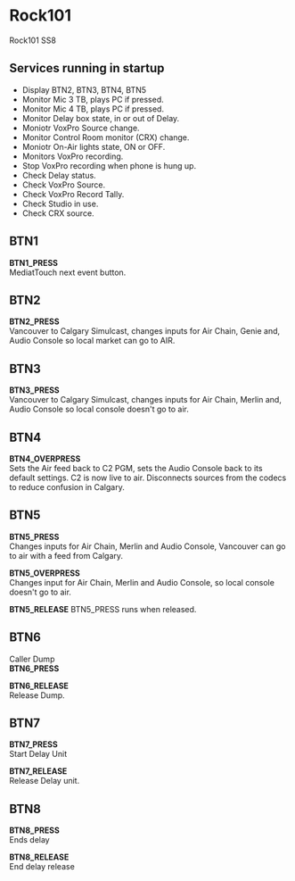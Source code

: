 # Rock101
Rock101 SS8

## Services running in startup
- Display BTN2, BTN3, BTN4, BTN5
- Monitor Mic 3 TB, plays PC if pressed.
- Monitor Mic 4 TB, plays PC if pressed.
- Monitor Delay box state, in or out of Delay.
- Moniotr VoxPro Source change.
- Monitor Control Room monitor (CRX) change.
- Moniotr On-Air lights state, ON or OFF.
- Monitors VoxPro recording.
- Stop VoxPro recording when phone is hung up.
- Check Delay status.
- Check VoxPro Source.
- Check VoxPro Record Tally.
- Check Studio in use.
- Check CRX source.


## BTN1
**BTN1_PRESS** </br>
MediatTouch next event button.

## BTN2
**BTN2_PRESS** </br>
Vancouver to Calgary Simulcast, changes inputs for Air Chain, Genie and, Audio Console so local market can go to AIR.

## BTN3
**BTN3_PRESS** </br>
Vancouver to Calgary Simulcast, changes inputs for Air Chain, Merlin and, Audio Console so local console doesn't go to air.

## BTN4
**BTN4_OVERPRESS** </br>
Sets the Air feed back to C2 PGM, sets the Audio Console back to its default settings. C2 is now live to air. Disconnects sources from the codecs to reduce confusion in Calgary. 

## BTN5
**BTN5_PRESS** </br>
Changes inputs for Air Chain, Merlin and Audio Console, Vancouver can go to air with a feed from Calgary.

**BTN5_OVERPRESS** </br>
Changes input for Air Chain, Merlin and Audio Console, so local console doesn't go to air. 

**BTN5_RELEASE**
BTN5_PRESS runs when released. 

## BTN6
Caller Dump </br>
**BTN6_PRESS**

**BTN6_RELEASE** </br>
Release Dump.

## BTN7
**BTN7_PRESS** </br>
Start Delay Unit

**BTN7_RELEASE** </br>
Release Delay unit.

## BTN8
**BTN8_PRESS** </br>
Ends delay

**BTN8_RELEASE** </br>
End delay release
